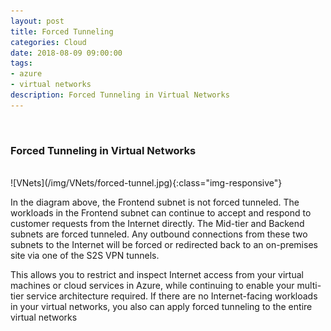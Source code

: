 ```yaml
---
layout: post
title: Forced Tunneling
categories: Cloud
date: 2018-08-09 09:00:00
tags:
- azure
- virtual networks
description: Forced Tunneling in Virtual Networks
---
```

<br/>

###  Forced Tunneling in Virtual Networks
                                
<br/>
![VNets](/img/VNets/forced-tunnel.jpg){:class="img-responsive"}
<br/>

In the diagram above, the Frontend subnet is not forced tunneled. The workloads in the Frontend subnet can continue to accept and respond to customer requests from the Internet directly. The Mid-tier and Backend subnets are forced tunneled. Any outbound connections from these two subnets to the Internet will be forced or redirected back to an on-premises site via one of the S2S VPN tunnels.                        

This allows you to restrict and inspect Internet access from your virtual machines or cloud services in Azure, while continuing to enable your multi-tier service architecture required. If there are no Internet-facing workloads in your virtual networks, you also can apply forced tunneling to the entire virtual networks                 

